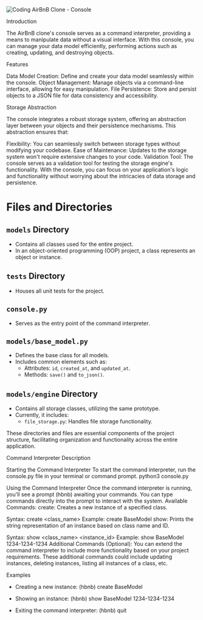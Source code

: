 <img alt="Coding" src="https://github.com/Adeniyii/AirBnB_clone/blob/main/assets/hbnb_logo.png?raw=true">
AirBnB Clone - Console



Introduction

The AirBnB clone's console serves as a command interpreter, providing a means to manipulate data without a visual interface. With this console, you can manage your data model efficiently, performing actions such as creating, updating, and destroying objects.


Features

Data Model Creation: Define and create your data model seamlessly within the console.
Object Management: Manage objects via a command-line interface, allowing for easy manipulation.
File Persistence: Store and persist objects to a JSON file for data consistency and accessibility.


Storage Abstraction

The console integrates a robust storage system, offering an abstraction layer between your objects and their persistence mechanisms. This abstraction ensures that:

Flexibility: You can seamlessly switch between storage types without modifying your codebase.
Ease of Maintenance: Updates to the storage system won't require extensive changes to your code.
Validation Tool: The console serves as a validation tool for testing the storage engine's functionality.
With the console, you can focus on your application's logic and functionality without worrying about the intricacies of data storage and persistence.


# Files and Directories

## `models` Directory
- Contains all classes used for the entire project.
- In an object-oriented programming (OOP) project, a class represents an object or instance.

## `tests` Directory
- Houses all unit tests for the project.

## `console.py`
- Serves as the entry point of the command interpreter.

## `models/base_model.py`
- Defines the base class for all models.
- Includes common elements such as:
  - Attributes: `id`, `created_at`, and `updated_at`.
  - Methods: `save()` and `to_json()`.

## `models/engine` Directory
- Contains all storage classes, utilizing the same prototype.
- Currently, it includes:
  - `file_storage.py`: Handles file storage functionality.

These directories and files are essential components of the project structure, facilitating organization and functionality across the entire application.



Command Interpreter Description

Starting the Command Interpreter
To start the command interpreter, run the console.py file in your terminal or command prompt.
python3 console.py


Using the Command Interpreter
Once the command interpreter is running, you'll see a prompt (hbnb) awaiting your commands.
You can type commands directly into the prompt to interact with the system.
Available Commands:
create: Creates a new instance of a specified class.

Syntax: create <class_name>
Example: create BaseModel
show: Prints the string representation of an instance based on class name and ID.

Syntax: show <class_name> <instance_id>
Example: show BaseModel 1234-1234-1234
Additional Commands (Optional):
You can extend the command interpreter to include more functionality based on your project requirements.
These additional commands could include updating instances, deleting instances, listing all instances of a class, etc.


Examples

- Creating a new instance:
(hbnb) create BaseModel

- Showing an instance:
(hbnb) show BaseModel 1234-1234-1234

- Exiting the command interpreter:
(hbnb) quit

